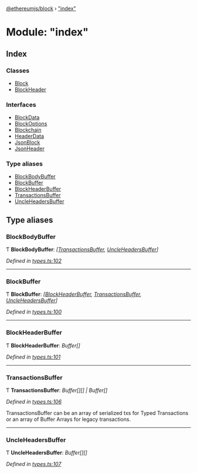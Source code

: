 [@ethereumjs/block](../README.md) › ["index"](_index_.md)

# Module: "index"

## Index

### Classes

* [Block](../classes/_index_.block.md)
* [BlockHeader](../classes/_index_.blockheader.md)

### Interfaces

* [BlockData](../interfaces/_index_.blockdata.md)
* [BlockOptions](../interfaces/_index_.blockoptions.md)
* [Blockchain](../interfaces/_index_.blockchain.md)
* [HeaderData](../interfaces/_index_.headerdata.md)
* [JsonBlock](../interfaces/_index_.jsonblock.md)
* [JsonHeader](../interfaces/_index_.jsonheader.md)

### Type aliases

* [BlockBodyBuffer](_index_.md#blockbodybuffer)
* [BlockBuffer](_index_.md#blockbuffer)
* [BlockHeaderBuffer](_index_.md#blockheaderbuffer)
* [TransactionsBuffer](_index_.md#transactionsbuffer)
* [UncleHeadersBuffer](_index_.md#uncleheadersbuffer)

## Type aliases

###  BlockBodyBuffer

Ƭ **BlockBodyBuffer**: *[[TransactionsBuffer](_index_.md#transactionsbuffer), [UncleHeadersBuffer](_index_.md#uncleheadersbuffer)]*

*Defined in [types.ts:102](https://github.com/ethereumjs/ethereumjs-monorepo/blob/master/packages/block/src/types.ts#L102)*

___

###  BlockBuffer

Ƭ **BlockBuffer**: *[[BlockHeaderBuffer](_index_.md#blockheaderbuffer), [TransactionsBuffer](_index_.md#transactionsbuffer), [UncleHeadersBuffer](_index_.md#uncleheadersbuffer)]*

*Defined in [types.ts:100](https://github.com/ethereumjs/ethereumjs-monorepo/blob/master/packages/block/src/types.ts#L100)*

___

###  BlockHeaderBuffer

Ƭ **BlockHeaderBuffer**: *Buffer[]*

*Defined in [types.ts:101](https://github.com/ethereumjs/ethereumjs-monorepo/blob/master/packages/block/src/types.ts#L101)*

___

###  TransactionsBuffer

Ƭ **TransactionsBuffer**: *Buffer[][] | Buffer[]*

*Defined in [types.ts:106](https://github.com/ethereumjs/ethereumjs-monorepo/blob/master/packages/block/src/types.ts#L106)*

TransactionsBuffer can be an array of serialized txs for Typed Transactions or an array of Buffer Arrays for legacy transactions.

___

###  UncleHeadersBuffer

Ƭ **UncleHeadersBuffer**: *Buffer[][]*

*Defined in [types.ts:107](https://github.com/ethereumjs/ethereumjs-monorepo/blob/master/packages/block/src/types.ts#L107)*
